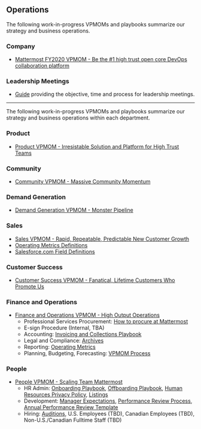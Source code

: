 ## Operations

The following work-in-progress VPMOMs and playbooks summarize our strategy and business operations.  

### Company  

- [Mattermost FY2020 VPMOM - Be the #1 high trust open core DevOps collaboration platform](http://handbook.mattermost.com/leadership/company-VPMOM.html) 

### Leadership Meetings

- [Guide](http://handbook.mattermost.com/leadership/leadership-meetings.html) providing the objective, time and process for leadership meetings.

----

The following work-in-progress VPMOMs and playbooks summarize our strategy and business operations within each department.

### Product

- [Product VPMOM - Irresistable Solution and Platform for High Trust Teams](https://docs.google.com/document/d/1Y4pRZEjEop2D42P-Q899R8f4Pg0TJwUBltUFhq7TX_g/edit?ts=5bf740a1#heading=h.2lyyszkcm50h)  

### Community 

- [Community VPMOM - Massive Community Momentum](https://docs.google.com/document/d/1Y4pRZEjEop2D42P-Q899R8f4Pg0TJwUBltUFhq7TX_g/edit?ts=5bf740a1#heading=h.gpdj7j670rwj) 

### Demand Generation 

- [Demand Generation VPMOM - Monster Pipeline](https://docs.google.com/document/d/1Y4pRZEjEop2D42P-Q899R8f4Pg0TJwUBltUFhq7TX_g/edit?ts=5bf740a1#heading=h.h0etjzlw92y3) 

### Sales 

- [Sales VPMOM - Rapid, Repeatable, Predictable New Customer Growth](https://docs.google.com/document/d/1Y4pRZEjEop2D42P-Q899R8f4Pg0TJwUBltUFhq7TX_g/edit?ts=5bf740a1#heading=h.xae7fijadf4n) 
- [Operating Metrics Definitions](https://docs.google.com/document/d/1aKJrJ7VBf6lGzYNe2xpsTaAfUjw_3Pv1TBRw5XhRCs0/edit?usp=sharing)
- [Salesforce.com Field Definitions](https://docs.google.com/document/d/1FIoKrd1yEqmS_opi1jxXOEbhxx88N0WVZBsjWO_abow/edit?usp=sharing)

### Customer Success 

- [Customer Success VPMOM - Fanatical, Lifetime Customers Who Promote Us](https://docs.google.com/document/d/1Y4pRZEjEop2D42P-Q899R8f4Pg0TJwUBltUFhq7TX_g/edit?ts=5bf740a1#heading=h.ltri8ltmnam9) 

### Finance and Operations 

- [Finance and Operations VPMOM - High Output Operations](https://docs.google.com/document/d/1Y4pRZEjEop2D42P-Q899R8f4Pg0TJwUBltUFhq7TX_g/edit?ts=5bf740a1#heading=h.ds55krfrlcsc)
  - Professional Services Procurement: [How to procure at Mattermost](http://handbook.mattermost.com/people/procurement.html) 
  - E-sign Procedure (Internal, TBA) 
  - Accounting: [Invoicing and Collections Playbook](https://docs.google.com/document/d/1fh2NQsOJUALVyC7SEFHc_oK3Xpc74T2_RLFABiFD6Oo/edit#)
  - Legal and Compliance: [Archives](http://handbook.mattermost.com/bizops/archives.html) 
  - Reporting: [Operating Metrics](http://handbook.mattermost.com/bizops/operating-metrics.html)
  - Planning, Budgeting, Forecasting: [VPMOM Process](http://handbook.mattermost.com/leadership/VPMOM.html) 

### People 

- [People VPMOM - Scaling Team Mattermost](https://docs.google.com/document/d/1Y4pRZEjEop2D42P-Q899R8f4Pg0TJwUBltUFhq7TX_g/edit?ts=5bf740a1#heading=h.pwfphms1e2gi) 
  - HR Admin: [Onboarding Playbook](https://docs.google.com/document/d/1VajR9okB231ZACNCG5oyiIAUZBb9Hjn3qkSnJfwraEI/edit#bookmark=id.jqu3ximag4ya), [Offboarding Playbook](https://docs.google.com/document/d/1CuIne4XAxt8sWiH1wvpICjxDmmZLu57x1_ZxnytYhx4/edit#heading=h.nrzjl1py8ndw), [Human Resources Privacy Policy](https://docs.google.com/document/d/1Z7kcPAGBt9WARpxsvklrdHcX4W9qc1Qvucwx0YhUIV4/edit), [Listings](https://docs.google.com/document/d/1epozNqWcKf4dRd-nJuP5RrDiNpLaYB73Q4rFwO_6hng/edit) 
  - Development: [Manager Expectations](http://handbook.mattermost.com/people/manager-expectations.html), [Performance Review Process](http://handbook.mattermost.com/people/performance-reviews.html), [Annual Performance Review Template](https://docs.google.com/document/d/1C1BY8h6dZVQIuQd_vxRy1S-3f1lhAdtM5frIATmUG5A/edit?ts=5bf46661#heading=h.hu5vu6dn98iw) 
  - Hiring: [Auditions](http://handbook.mattermost.com/people/audition.html), U.S. Employees (TBD), Canadian Employees (TBD), Non-U.S./Canadian Fulltime Staff (TBD)   

